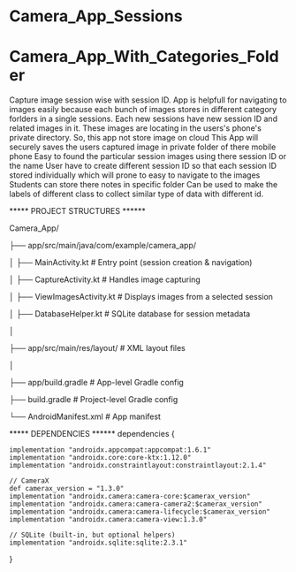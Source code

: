 # Camera_App_Sessions
# Camera_App_With_Categories_Folder
Capture image session wise with session ID. App is helpfull for navigating to images easily because each bunch of images stores in different category forlders in a single sessions. Each new sessions have new session ID and related images in it. These images are locating in the users's phone's private directory. So, this app not store image on cloud
This App will securely saves the users captured image in private folder of there mobile phone
Easy to found the particular session images using there session ID or the name
User have to create different session ID so that each session ID stored individually which will prone to easy to navigate to the images
Students can store there notes in specific folder 
Can be used to make the labels of different class to collect similar type of data with different id.


***** PROJECT STRUCTURES ******


Camera_App/ 

 ├── app/src/main/java/com/example/camera_app/  

 
 │        ├── MainActivity.kt                              # Entry point (session creation & navigation)  

 
 │        ├── CaptureActivity.kt                               # Handles image capturing   

 
 │        ├── ViewImagesActivity.kt                          # Displays images from a selected session

 
 │        ├── DatabaseHelper.kt                               # SQLite database for session metadata

 │
 
 ├── app/src/main/res/layout/                            # XML layout files
 
 │
 
 ├── app/build.gradle                               # App-level Gradle config
 
 ├── build.gradle                                     # Project-level Gradle config
 
 └── AndroidManifest.xml                           # App manifest


***** DEPENDENCIES ******
 dependencies {
 
    implementation "androidx.appcompat:appcompat:1.6.1"
    implementation "androidx.core:core-ktx:1.12.0"
    implementation "androidx.constraintlayout:constraintlayout:2.1.4"

    // CameraX
    def camerax_version = "1.3.0"
    implementation "androidx.camera:camera-core:$camerax_version"
    implementation "androidx.camera:camera-camera2:$camerax_version"
    implementation "androidx.camera:camera-lifecycle:$camerax_version"
    implementation "androidx.camera:camera-view:1.3.0"

    // SQLite (built-in, but optional helpers)
    implementation "androidx.sqlite:sqlite:2.3.1"
}
